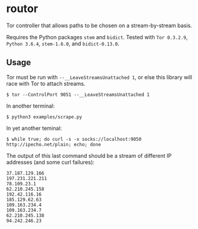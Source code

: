 # routor

Tor controller that allows paths to be chosen on a stream-by-stream basis.

Requires the Python packages `stem` and `bidict`.
Tested with `Tor 0.3.2.9`, `Python 3.6.4`, `stem-1.6.0`, and `bidict-0.13.0`.


## Usage

Tor must be run with `--__LeaveStreamsUnattached 1`, or else this library will race with Tor to attach streams.

```
$ tor --ControlPort 9051 --__LeaveStreamsUnattached 1
```

In another terminal:

```
$ python3 examples/scrape.py
```

In yet another teminal:

```
$ while true; do curl -s -x socks://localhost:9050 http://ipecho.net/plain; echo; done
```

The output of this last command should be a stream of different IP addresses (and some curl failures):

```
37.187.129.166
197.231.221.211
78.109.23.1
62.210.245.158
192.42.116.16
185.129.62.63
109.163.234.4
109.163.234.7
62.210.245.138
94.242.246.23
```
